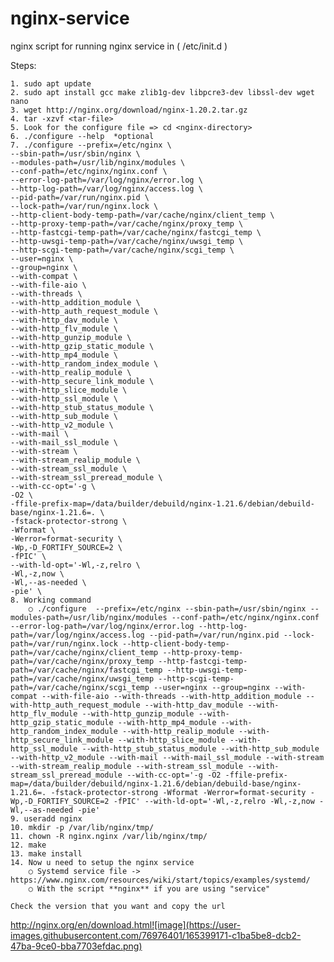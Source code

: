 # nginx-service
nginx script for running nginx service in ( /etc/init.d )


Steps:

	1. sudo apt update
	2. sudo apt install gcc make zlib1g-dev libpcre3-dev libssl-dev wget nano
	3. wget http://nginx.org/download/nginx-1.20.2.tar.gz
	4. tar -xzvf <tar-file>
	5. Look for the configure file => cd <nginx-directory>
	6. ./configure --help  *optional
	7. ./configure --prefix=/etc/nginx \
	--sbin-path=/usr/sbin/nginx \
	--modules-path=/usr/lib/nginx/modules \
	--conf-path=/etc/nginx/nginx.conf \
	--error-log-path=/var/log/nginx/error.log \ 
	--http-log-path=/var/log/nginx/access.log \
	--pid-path=/var/run/nginx.pid \
	--lock-path=/var/run/nginx.lock \
	--http-client-body-temp-path=/var/cache/nginx/client_temp \
	--http-proxy-temp-path=/var/cache/nginx/proxy_temp \
	--http-fastcgi-temp-path=/var/cache/nginx/fastcgi_temp \
	--http-uwsgi-temp-path=/var/cache/nginx/uwsgi_temp \
	--http-scgi-temp-path=/var/cache/nginx/scgi_temp \
	--user=nginx \
	--group=nginx \
	--with-compat \
	--with-file-aio \
	--with-threads \
	--with-http_addition_module \
	--with-http_auth_request_module \
	--with-http_dav_module \
	--with-http_flv_module \
	--with-http_gunzip_module \
	--with-http_gzip_static_module \
	--with-http_mp4_module \
	--with-http_random_index_module \
	--with-http_realip_module \
	--with-http_secure_link_module \
	--with-http_slice_module \
	--with-http_ssl_module \
	--with-http_stub_status_module \
	--with-http_sub_module \
	--with-http_v2_module \
	--with-mail \
	--with-mail_ssl_module \
	--with-stream \
	--with-stream_realip_module \
	--with-stream_ssl_module \
	--with-stream_ssl_preread_module \
	--with-cc-opt='-g \
	-O2 \
	-ffile-prefix-map=/data/builder/debuild/nginx-1.21.6/debian/debuild-base/nginx-1.21.6=. \
	-fstack-protector-strong \
	-Wformat \
	-Werror=format-security \
	-Wp,-D_FORTIFY_SOURCE=2 \
	-fPIC' \
	--with-ld-opt='-Wl,-z,relro \
	-Wl,-z,now \
	-Wl,--as-needed \
	-pie' \
	8. Working command 
		○ ./configure  --prefix=/etc/nginx --sbin-path=/usr/sbin/nginx --modules-path=/usr/lib/nginx/modules --conf-path=/etc/nginx/nginx.conf --error-log-path=/var/log/nginx/error.log --http-log-path=/var/log/nginx/access.log --pid-path=/var/run/nginx.pid --lock-path=/var/run/nginx.lock --http-client-body-temp-path=/var/cache/nginx/client_temp --http-proxy-temp-path=/var/cache/nginx/proxy_temp --http-fastcgi-temp-path=/var/cache/nginx/fastcgi_temp --http-uwsgi-temp-path=/var/cache/nginx/uwsgi_temp --http-scgi-temp-path=/var/cache/nginx/scgi_temp --user=nginx --group=nginx --with-compat --with-file-aio --with-threads --with-http_addition_module --with-http_auth_request_module --with-http_dav_module --with-http_flv_module --with-http_gunzip_module --with-http_gzip_static_module --with-http_mp4_module --with-http_random_index_module --with-http_realip_module --with-http_secure_link_module --with-http_slice_module --with-http_ssl_module --with-http_stub_status_module --with-http_sub_module --with-http_v2_module --with-mail --with-mail_ssl_module --with-stream --with-stream_realip_module --with-stream_ssl_module --with-stream_ssl_preread_module --with-cc-opt='-g -O2 -ffile-prefix-map=/data/builder/debuild/nginx-1.21.6/debian/debuild-base/nginx-1.21.6=. -fstack-protector-strong -Wformat -Werror=format-security -Wp,-D_FORTIFY_SOURCE=2 -fPIC' --with-ld-opt='-Wl,-z,relro -Wl,-z,now -Wl,--as-needed -pie'
	9. useradd nginx 
	10. mkdir -p /var/lib/nginx/tmp/ 
	11. chown -R nginx.nginx /var/lib/nginx/tmp/
	12. make
	13. make install
	14. Now u need to setup the nginx service 
		○ Systemd service file -> https://www.nginx.com/resources/wiki/start/topics/examples/systemd/
		○ With the script **nginx** if you are using "service"
    
 	Check the version that you want and copy the url
http://nginx.org/en/download.html![image](https://user-images.githubusercontent.com/76976401/165399171-c1ba5be8-dcb2-47ba-9ce0-bba7703efdac.png)

